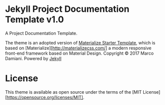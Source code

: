 # Jekyll Project Documentation Template v1.0

A Project Documentation Template.

The theme is an adopted version of [Materialize Starter Template](https://github.com/macrod68/jekyll-materialize-starter-template), which is based on 
[Materialize][http://materializecss.com/] a  modern responsive front-end framework based on Material Design.
Copyright © 2017 Marco Damiani. Powered by <a href="http://jekyllrb.com">Jekyll</a>

# License

This theme is available as open source under the terms of the [MIT License][https://opensource.org/licenses/MIT].
